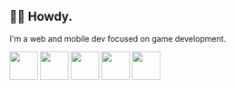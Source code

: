 ## 👋🏽 Howdy.
I'm a web and mobile dev focused on game development.

[<img src="https://upload.wikimedia.org/wikipedia/commons/f/f5/Typescript.svg" height="50px" width="50px" />][typescript] [<img src="https://upload.wikimedia.org/wikipedia/commons/9/99/Unofficial_JavaScript_logo_2.svg" height="50px" width="50px" />][javascript] [<img src="https://haxe.org/img/branding/haxe-logo-glyph.svg" height="50px" width="50px" />][haxe] [<img src="https://48pedia.org/images/8/8e/Lua-logo.svg" height="50px" width="50px" />][lua] [<img src="https://raw.githubusercontent.com/edubart/nelua-lang/master/docs/assets/img/nelua-logo.svg" height="50px" width="50px" />][nelua]

[typescript]: https://typescriptlang.org
[javascript]: https://developer.mozilla.org/en-US/docs/Web/JavaScript
[raku]: https://raku.org
[lua]: https://www.lua.org/
[nelua]: https://nelua.io/

[fennel]: https://fennel-lang.org
[txr]: http://nongnu.org/txr
[wax]: https://github.com/LingDong-/wax
[nim]: https://nim-lang.org
[php]: https://php.net
[swift]: https://swift.org
[c]: https://en.cppreference.com/w/c
[zig]: https://ziglang.org
[odin]: https://odin-lang.org
[cpp]: https://en.cppreference.com
[janet]: https://www.janet-lang.org/
[haxe]: https://haxe.org
[webassembly]: https://webassembly.org/
[assemblyscript]: https://www.assemblyscript.org/
[rust]: https://rust-lang.org
[elisp]: https://www.gnu.org/software/emacs/manual/html_node/elisp/
[kotlin]: https://kotlinlang.org/
[clojure]: https://clojure.org/
[clojurescript]: https://clojurescript.org/
[godot]: https://godotengine.org
[construct]: https://construct.net
[python]: https://www.python.org/
[ruby]: https://www.ruby-lang.org/en/
[lisp]: https://common-lisp.net/
[red]: http://red-lang.org
[racket]: https://racket-lang.org

